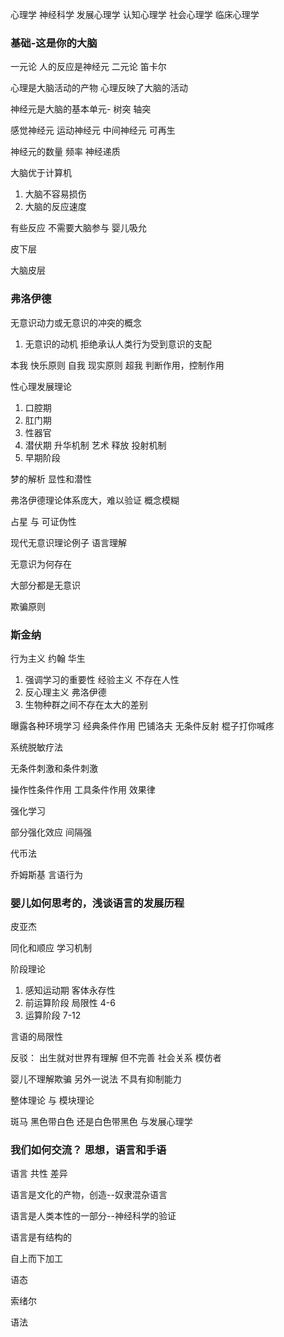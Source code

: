 心理学
神经科学 发展心理学 认知心理学 社会心理学 临床心理学

### 基础-这是你的大脑
一元论 人的反应是神经元
二元论 笛卡尔

心理是大脑活动的产物 心理反映了大脑的活动

神经元是大脑的基本单元- 树突 轴突

感觉神经元 运动神经元 中间神经元 可再生 

神经元的数量  频率 神经递质

大脑优于计算机
1. 大脑不容易损伤
2. 大脑的反应速度

有些反应 不需要大脑参与  婴儿吸允

皮下层

大脑皮层

### 弗洛伊德
无意识动力或无意识的冲突的概念

1. 无意识的动机
拒绝承认人类行为受到意识的支配

本我 快乐原则
自我 现实原则
超我 判断作用，控制作用

性心理发展理论

1. 口腔期
2. 肛门期
3. 性器官
4. 潜伏期
升华机制 艺术 释放
投射机制
5. 早期阶段

梦的解析 显性和潜性

弗洛伊德理论体系庞大，难以验证 概念模糊

占星 与 可证伪性

现代无意识理论例子  语言理解

无意识为何存在

大部分都是无意识

欺骗原则

### 斯金纳
行为主义 
约翰 华生
1. 强调学习的重要性 经验主义 不存在人性
2. 反心理主义 弗洛伊德
3. 生物种群之间不存在太大的差别

曝露各种环境学习
经典条件作用 巴铺洛夫
无条件反射 棍子打你喊疼

系统脱敏疗法

无条件刺激和条件刺激

操作性条件作用 工具条件作用
效果律

强化学习

部分强化效应  间隔强

代币法

乔姆斯基 言语行为 

### 婴儿如何思考的，浅谈语言的发展历程
皮亚杰

同化和顺应  学习机制

阶段理论
1. 感知运动期  客体永存性
2. 前运算阶段 局限性 4-6
3. 运算阶段  7-12

言语的局限性

反驳：
出生就对世界有理解 但不完善
社会关系 模仿者

婴儿不理解欺骗 另外一说法 不具有抑制能力

整体理论 与 模块理论

斑马 黑色带白色 还是白色带黑色 与发展心理学

### 我们如何交流？ 思想，语言和手语

语言  共性 差异

语言是文化的产物，创造--奴隶混杂语言

语言是人类本性的一部分--神经科学的验证

语言是有结构的

自上而下加工

语态

索绪尔

语法